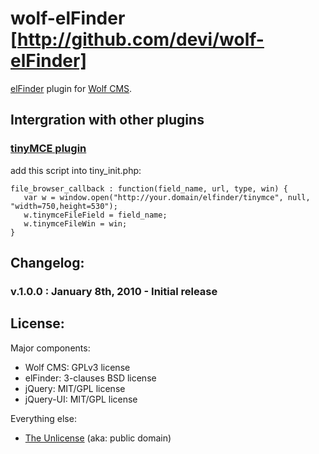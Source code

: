 #  wolf-elFinder [http://github.com/devi/wolf-elFinder]

[elFinder](http://elrte.org/elfinder) plugin for [Wolf CMS](http://wolfcms.org).

## Intergration with other plugins

### [tinyMCE plugin](https://github.com/mvdkleijn/tinymce)

add this script into tiny_init.php:
        
    file_browser_callback : function(field_name, url, type, win) {      
       var w = window.open("http://your.domain/elfinder/tinymce", null, "width=750,height=530");
       w.tinymceFileField = field_name;
       w.tinymceFileWin = win;
    }

## Changelog:

### v.1.0.0 : January 8th, 2010 - Initial release

## License:

Major components:

* Wolf CMS: GPLv3 license
* elFinder: 3-clauses BSD license
* jQuery: MIT/GPL license
* jQuery-UI: MIT/GPL license

Everything else:

* [The Unlicense](http://unlicense.org) (aka: public domain)
